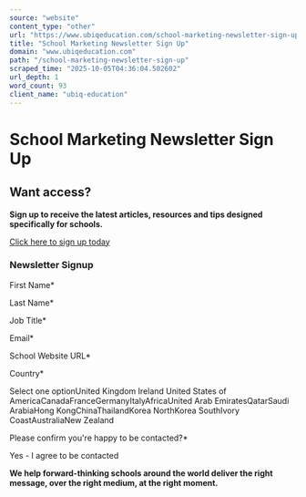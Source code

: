 ```yaml
---
source: "website"
content_type: "other"
url: "https://www.ubiqeducation.com/school-marketing-newsletter-sign-up"
title: "School Marketing Newsletter Sign Up"
domain: "www.ubiqeducation.com"
path: "/school-marketing-newsletter-sign-up"
scraped_time: "2025-10-05T04:36:04.502602"
url_depth: 1
word_count: 93
client_name: "ubiq-education"
---
```


# School Marketing Newsletter Sign Up

## Want access?

**Sign up to receive the latest articles, resources and tips designed specifically for schools.**

[Click here to sign up today](/)

### Newsletter Signup

First Name*

Last Name*

Job Title*

Email*

School Website URL*

Country*

Select one optionUnited Kingdom Ireland United States of AmericaCanadaFranceGermanyItalyAfricaUnited Arab EmiratesQatarSaudi ArabiaHong KongChinaThailandKorea NorthKorea SouthIvory CoastAustraliaNew Zealand

Please confirm you're happy to be contacted?*

 Yes - I agree to be contacted

**We help forward-thinking schools around the world deliver the right message, over the right medium, at the right moment.**